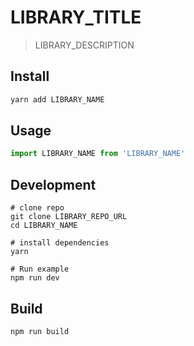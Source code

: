 # LIBRARY_TITLE

> LIBRARY_DESCRIPTION

## Install

```bash
yarn add LIBRARY_NAME 
```

## Usage

```js
import LIBRARY_NAME from 'LIBRARY_NAME'

```

## Development

```
# clone repo
git clone LIBRARY_REPO_URL
cd LIBRARY_NAME

# install dependencies
yarn

# Run example
npm run dev
```

## Build

```bash
npm run build
```
